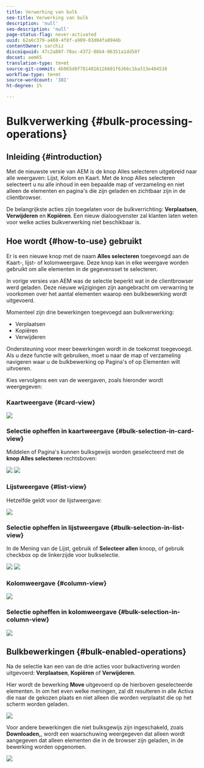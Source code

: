 ```yaml
---
title: Verwerking van bulk
seo-title: Verwerking van bulk
description: 'null'
seo-description: 'null'
page-status-flag: never-activated
uuid: 62a6c379-a460-4f8f-a909-03d04fa8944b
contentOwner: sarchiz
discoiquuid: 47c2a80f-78ac-4372-86b4-06351a1dd58f
docset: aem65
translation-type: tm+mt
source-git-commit: 4b965d8f7814816126601f6366c1ba313e404538
workflow-type: tm+mt
source-wordcount: '381'
ht-degree: 1%

---
```



# Bulkverwerking {#bulk-processing-operations}

## Inleiding {#introduction}

Met de nieuwste versie van AEM is de knop Alles selecteren uitgebreid naar alle weergaven: Lijst, Kolom en Kaart. Met de knop Alles selecteren selecteert u nu alle inhoud in een bepaalde map of verzameling en niet alleen de elementen en pagina&#39;s die zijn geladen en zichtbaar zijn in de clientbrowser.

De belangrijkste acties zijn toegelaten voor de bulkverrichting: **Verplaatsen**, **Verwijderen** en **Kopiëren**. Een nieuw dialoogvenster zal klanten laten weten voor welke acties bulkverwerking niet beschikbaar is.

## Hoe wordt {#how-to-use} gebruikt

Er is een nieuwe knop met de naam **Alles selecteren** toegevoegd aan de Kaart-, lijst- of kolomweergave. Deze knop kan in elke weergave worden gebruikt om alle elementen in de gegevensset te selecteren.

In vorige versies van AEM was de selectie beperkt wat in de clientbrowser werd geladen. Deze nieuwe wijzigingen zijn aangebracht om verwarring te voorkomen over het aantal elementen waarop een bulkbewerking wordt uitgevoerd.

Momenteel zijn drie bewerkingen toegevoegd aan bulkverwerking:

* Verplaatsen
* Kopiëren
* Verwijderen

Ondersteuning voor meer bewerkingen wordt in de toekomst toegevoegd.
Als u deze functie wilt gebruiken, moet u naar de map of verzameling navigeren waar u de bulkbewerking op Pagina&#39;s of op Elementen wilt uitvoeren.

Kies vervolgens een van de weergaven, zoals hieronder wordt weergegeven:

### Kaartweergave {#card-view}

![](assets/unu.png)

### Selectie opheffen in kaartweergave {#bulk-selection-in-card-view}

Middelen of Pagina&#39;s kunnen bulksgewijs worden geselecteerd met de **knop Alles selecteren** rechtsboven:

![](assets/doi.png) ![](assets/trei.png)

### Lijstweergave {#list-view}

Hetzelfde geldt voor de lijstweergave:

![](assets/patru_modified.png)

### Selectie opheffen in lijstweergave {#bulk-selection-in-list-view}

In de Mening van de Lijst, gebruik of **Selecteer allen** knoop, of gebruik checkbox op de linkerzijde voor bulkselectie.

![](assets/cinci.png) ![](assets/sase.png)

### Kolomweergave {#column-view}

![](assets/sapte.png)

### Selectie opheffen in kolomweergave {#bulk-selection-in-column-view}

![](assets/opt.png)

## Bulkbewerkingen {#bulk-enabled-operations}

Na de selectie kan een van de drie acties voor bulkactivering worden uitgevoerd: **Verplaatsen**, **Kopiëren** of **Verwijderen**.

Hier wordt de bewerking **Move** uitgevoerd op de hierboven geselecteerde elementen. In om het even welke meningen, zal dit resulteren in alle Activa die naar de gekozen plaats en niet alleen die worden verplaatst die op het scherm worden geladen.

![](assets/noua.png)

Voor andere bewerkingen die niet bulksgewijs zijn ingeschakeld, zoals **Downloaden,**, wordt een waarschuwing weergegeven dat alleen wordt aangegeven dat alleen elementen die in de browser zijn geladen, in de bewerking worden opgenomen.

![](assets/zece.png)
